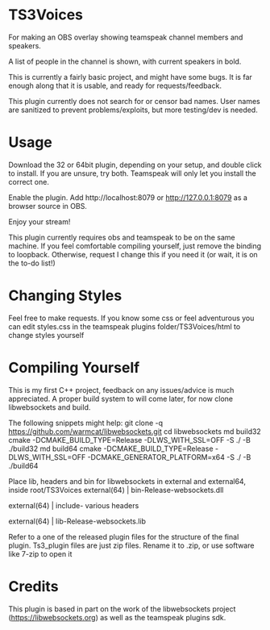 # TS3Voices
For making an OBS overlay showing teamspeak channel members and speakers.

A list of people in the channel is shown, with current speakers in bold.

This is currently a fairly basic project, and might have some bugs.
It is far enough along that it is usable, and ready for requests/feedback.

This plugin currently does not search for or censor bad names.
User names are sanitized to prevent problems/exploits, but more testing/dev is needed.

# Usage
Download the 32 or 64bit plugin, depending on your setup, and double click to install.
If you are unsure, try both. Teamspeak will only let you install the correct one.

Enable the plugin.
Add http://localhost:8079 or http://127.0.0.1:8079 as a browser source in OBS.

Enjoy your stream!

This plugin currently requires obs and teamspeak to be on the same machine.
If you feel comfortable compiling yourself, just remove the binding to loopback.
Otherwise, request I change this if you need it (or wait, it is on the to-do list!)

# Changing Styles
Feel free to make requests.
If you know some css or feel adventurous you can edit styles.css in the
teamspeak plugins folder/TS3Voices/html to change styles yourself

# Compiling Yourself
This is my first C++ project, feedback on any issues/advice is much appreciated.
A proper build system to will come later, for now clone libwebsockets and build.

The following snippets might help:
git clone -q https://github.com/warmcat/libwebsockets.git
cd libwebsockets
md build32
cmake -DCMAKE_BUILD_TYPE=Release -DLWS_WITH_SSL=OFF  -S ./ -B ./build32
md build64
cmake -DCMAKE_BUILD_TYPE=Release -DLWS_WITH_SSL=OFF -DCMAKE_GENERATOR_PLATFORM=x64 -S ./ -B ./build64

Place lib, headers and bin for libwebsockets in external and external64, inside root/TS3Voices
external(64)
|
bin-Release-websockets.dll

external(64)
|
include- various headers

external(64)
|
lib-Release-websockets.lib

Refer to a one of the released plugin files for the structure of the final plugin.
Ts3_plugin files are just zip files. Rename it to .zip, or use software like 7-zip to open it

# Credits
This plugin is based in part on the work of the libwebsockets project (https://libwebsockets.org)
as well as the teamspeak plugins sdk.